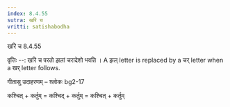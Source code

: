 ```yaml
---
index: 8.4.55
sutra: खरि च
vritti: satishabodha
---
```



 खरि च 8.4.55 


वृत्तिः --: खरि च परतो झलां चरादेशो भवति । A झल् letter is replaced by a चर् letter when a खर् letter follows. 


गीतासु उदाहरणम् – श्लोकः bg2-17 


कश्चित् + कर्तुम् = कश्चिद् + कर्तुम् = कश्चित् + कर्तुम् 


